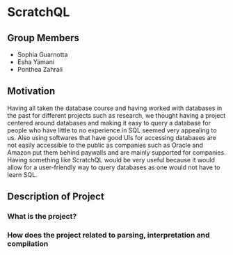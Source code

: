 # ScratchQL

## Group Members 
- Sophia Guarnotta
- Esha Yamani
- Ponthea Zahraii

## Motivation 
Having all taken the database course and having worked with databases in the past for different projects such as research, we thought having a project centered around databases and making it easy to query a database for people who have little to no experience in SQL seemed very appealing to us. Also using softwares that have good UIs for accessing databases are not easily accessible to the public as companies such as Oracle and Amazon put them behind paywalls and are mainly supported for companies. Having something like ScratchQL would be very useful because it would allow for a user-friendly way to query databases as one would not have to learn SQL. 

## Description of Project 
### What is the project?

### How does the project related to parsing, interpretation and compilation
